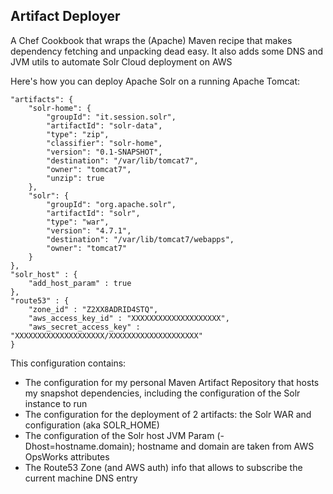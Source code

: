 Artifact Deployer
---

A Chef Cookbook that wraps the (Apache) Maven recipe that makes dependency fetching and unpacking dead easy.
It also adds some DNS and JVM utils to automate Solr Cloud deployment on AWS

Here's how you can deploy Apache Solr on a running Apache Tomcat:

```
"artifacts": {
    "solr-home": {
        "groupId": "it.session.solr",
        "artifactId": "solr-data",
        "type": "zip",
        "classifier": "solr-home",
        "version": "0.1-SNAPSHOT",
        "destination": "/var/lib/tomcat7",
        "owner": "tomcat7",
        "unzip": true
    },
    "solr": {
        "groupId": "org.apache.solr",
        "artifactId": "solr",
        "type": "war",
        "version": "4.7.1",
        "destination": "/var/lib/tomcat7/webapps",
        "owner": "tomcat7"
    }
},
"solr_host" : {
    "add_host_param" : true
},
"route53" : {
    "zone_id" : "Z2XX8ADRID4STQ",
    "aws_access_key_id" : "XXXXXXXXXXXXXXXXXXXX",
    "aws_secret_access_key" : "XXXXXXXXXXXXXXXXXXXX/XXXXXXXXXXXXXXXXXXXX"
}
```

This configuration contains:
- The configuration for my personal Maven Artifact Repository that hosts my snapshot dependencies, including the configuration of the Solr instance to run
- The configuration for the deployment of 2 artifacts: the Solr WAR and configuration (aka SOLR_HOME)
- The configuration of the Solr host JVM Param (-Dhost=hostname.domain); hostname and domain are taken from AWS OpsWorks attributes
- The Route53 Zone (and AWS auth) info that allows to subscribe the current machine DNS entry